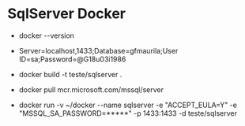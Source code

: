 # SqlServer Docker

- docker --version
- Server=localhost,1433;Database=gfmaurila;User ID=sa;Password=@G18u03i1986

- docker build -t teste/sqlserver .
- docker pull mcr.microsoft.com/mssql/server
- docker run -v ~/docker --name sqlserver -e "ACCEPT_EULA=Y" -e "MSSQL_SA_PASSWORD=*****" -p 1433:1433 -d teste/sqlserver

